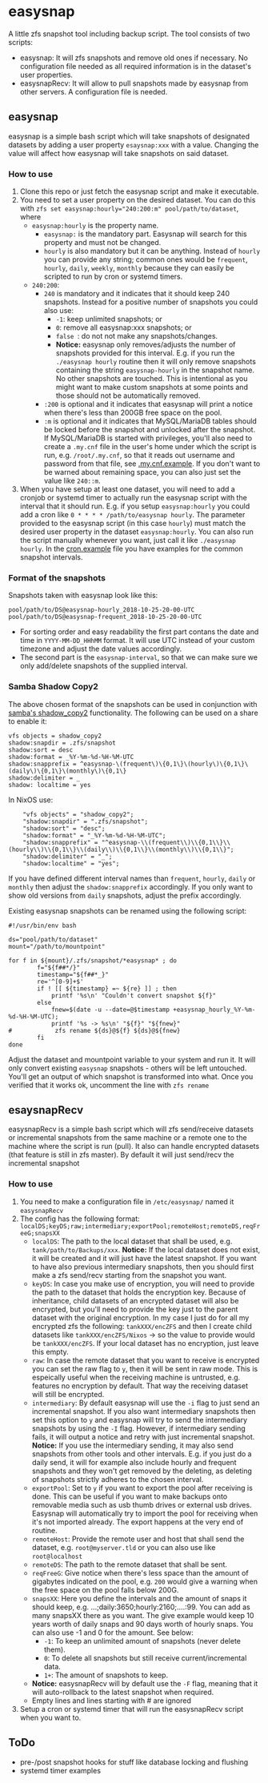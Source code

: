 # easysnap

A little zfs snapshot tool including backup script. The tool consists of two scripts:

* easysnap: It will zfs snapshots and remove old ones if necessary. No configuration file needed as all required information is in the dataset's user properties.
* easysnapRecv: It will allow to pull snapshots made by easysnap from other servers. A configuration file is needed.

## easysnap

easysnap is a simple bash script which will take snapshots of designated datasets by adding a user property `esaysnap:xxx` with a value. Changing the value will affect how easysnap will take snapshots on said dataset.

### How to use

1. Clone this repo or just fetch the easysnap script and make it executable.
1. You need to set a user property on the desired dataset. You can do this with `zfs set easysnap:hourly="240:200:m" pool/path/to/dataset`, where
   * `easysnap:hourly` is the property name.
      * `easysnap:` is the mandatory part. Easysnap will search for this property and must not be changed.
      * `hourly` is also mandatory but it can be anything. Instead of `hourly` you can provide any string; common ones would be `frequent`, `hourly`, `daily`, `weekly`, `monthly` because they can easily be scripted to run by cron or systemd timers.
   * `240:200`:
      * `240` is mandatory and it indicates that it should keep 240 snapshots. Instead for a positive number of snapshots you could also use:
         * `-1`: keep unlimited snapshots; or
         * `0`: remove all easysnap:xxx snapshots; or
         * `false `: do not not make any snapshots/changes.
         * __Notice:__ easysnap only removes/adjusts the number of snapshots provided for this interval. E.g. if you run the `./easysnap hourly` routine then it will only remove snapshots containing the string `easysnap-hourly` in the snapshot name. No other snapshots are touched. This is intentional as you might want to make custom snapshots at some points and those should not be automatically removed.
      * `:200` is optional and it indicates that easysnap will print a notice when there's less than 200GB free space on the pool.
      * `:m` is optional and it indicates that MySQL/MariaDB tables should be locked before the snapshot and unlocked after the snapshot. If MySQL/MariaDB is started with privileges, you'll also need to create a `.my.cnf` file in the user's home under which the script is run, e.g. `/root/.my.cnf`, so that it reads out username and password from that file, see [.my.cnf.example](.my.cnf.example). If you don't want to be warned about remaining space, you can also just set the value like `240::m`.
1. When you have setup at least one dataset, you will need to add a cronjob or systemd timer to actually run the easysnap script with the interval that it should run. E.g. if you setup `easysnap:hourly` you could add a cron like `0 * * * * /path/to/easysnap hourly`. The parameter provided to the easysnap script (in this case `hourly`) must match the desired user property in the dataset `easysnap:hourly`. You can also run the script manually whenever you want, just call it like `./easysnap hourly`. In the [cron.example](cron.example) file you have examples for the common snapshot intervals.

### Format of the snapshots

Snapshots taken with easysnap look like this:

```
pool/path/to/DS@easysnap-hourly_2018-10-25-20-00-UTC
pool/path/to/DS@easysnap-frequent_2018-10-25-20-00-UTC

```

* For sorting order and easy readability the first part contans the date and time in `YYYY-MM-DD_HHhMM` format. It will use UTC instead of your custom timezone and adjust the date values accordingly.
* The second part is the `easysnap-interval`, so that we can make sure we only add/delete snapshots of the supplied interval.

### Samba Shadow Copy2

The above chosen format of the snapshots can be used in conjunction with [samba's shadow_copy2](https://www.samba.org/samba/docs/current/man-html/vfs_shadow_copy2.8.html) functionality. The following can be used on a share to enable it:

```
vfs objects = shadow_copy2
shadow:snapdir = .zfs/snapshot
shadow:sort = desc
shadow:format = _%Y-%m-%d-%H-%M-UTC
shadow:snapprefix = ^easysnap-\(frequent\)\{0,1\}\(hourly\)\{0,1\}\(daily\)\{0,1\}\(monthly\)\{0,1\}
shadow:delimiter = _
shadow: localtime = yes
```

In NixOS use:

```
    "vfs objects" = "shadow_copy2";
    "shadow:snapdir" = ".zfs/snapshot";
    "shadow:sort" = "desc";
    "shadow:format" = "_%Y-%m-%d-%H-%M-UTC";
    "shadow:snapprefix" = "^easysnap-\\(frequent\\)\\{0,1\\}\\(hourly\\)\\{0,1\\}\\(daily\\)\\{0,1\\}\\(monthly\\)\\{0,1\\}";
    "shadow:delimiter" = "_";
    "shadow:localtime" = "yes";
```

If you have defined different interval names than `frequent`, `hourly`, `daily` or `monthly` then adjust the `shadow:snapprefix` accordingly. If you only want to show old versions from `daily` snapshots, adjust the prefix accordingly.

Existing easysnap snapshots can be renamed using the following script:

```
#!/usr/bin/env bash

ds="pool/path/to/dataset"
mount="/path/to/mountpoint"

for f in ${mount}/.zfs/snapshot/*easysnap* ; do
        f="${f##*/}"
        timestamp="${f##*_}"
        re='^[0-9]+$'
        if ! [[ ${timestamp} =~ ${re} ]] ; then
            printf '%s\n' "Couldn't convert snapshot ${f}"
        else
            fnew=$(date -u --date=@$timestamp +easysnap_hourly_%Y-%m-%d-%H-%M-UTC);
            printf '%s -> %s\n' "${f}" "${fnew}"
#            zfs rename ${ds}@${f} ${ds}@${fnew}
        fi
done
```

Adjust the dataset and mountpoint variable to your system and run it. It will only convert existing `easysnap` snapshots - others will be left untouched. You'll get an output of which snapshot is transformed into what. Once you verified that it works ok, uncomment the line with `zfs rename`

## esaysnapRecv

easysnapRecv is a simple bash script which will zfs send/receive datasets or incremental snapshots from the same machine or a remote one to the machine where the script is run (pull). It also can handle encrypted datasets (that feature is still in zfs master). By default it will just send/recv the incremental snapshot

### How to use

1. You need to make a configuration file in `/etc/easysnap/` named it `easysnapRecv`
1. The config has the following format: `localDS;keyDS;raw;intermediary;exportPool;remoteHost;remoteDS,reqFreeG;snapsXX`
   * `localDS`: The path to the local dataset that shall be used, e.g. `tank/path/to/Backups/xxx`. __Notice:__ If the local dataset does not exist, it will be created and it will just have the latest snapshot. If you want to have also previous intermediary snapshots, then you should first make a zfs send/recv starting from the snapshot you want.
   * `keyDS`: In case you make use of encryption, you will need to provide the path to the dataset that holds the encryption key. Because of inheritance, child datasets of an encrypted dataset will also be encrypted, but you'll need to provide the key just to the parent dataset with the original encryption. In my case I just do for all my encrypted zfs the following: `tankXXX/encZFS` and then I create child datasets like `tankXXX/encZFS/Nixos` -> so the value to provide would be `tankXXX/encZFS`. If your local dataset has no encryption, just leave this empty.
   * `raw`: In case the remote dataset that you want to receive is encrypted you can set the raw flag to `y`, then it will be sent in raw mode. This is espeically useful when the receiving machine is untrusted, e.g. features no encryption by default. That way the receiving dataset will still be encrypted.
   * `intermediary`: By default easysnap will use the `-i` flag to just send an incremental snapshot. If you also want intermediary snapshots then set this option to `y` and easysnap will try to send the intermediary snapshots by using the `-I` flag. However, if intermediary sending fails, it will output a notice and retry with just incremental snapshot. __Notice:__ If you use the intermediary sending, it may also send snapshots from other tools and other intervals. E.g. if you just do a daily send, it will for example also include hourly and frequent snapshots and they won't get removed by the deleting, as deleting of snapshots strictly adheres to the chosen interval.
   * `exportPool`: Set to `y` if you want to export the pool after receiving is done. This can be useful if you want to make backups onto removable media such as usb thumb drives or external usb drives. Easysnap will automatically try to import the pool for receiving when it's not imported already. The export happens at the very end of routine.
   * `remoteHost`: Provide the remote user and host that shall send the dataset, e.g. `root@myserver.tld` or you can also use like `root@localhost`
   * `remoteDS`: The path to the remote dataset that shall be sent.
   * `reqFreeG`: Give notice when there's less space than the amount of gigabytes indicated on the pool, e.g. `200` would give a warning when the free space on the pool falls below 200G.
   * `snapsXX`: Here you define the intervals and the amount of snaps it should keep, e.g. ...;daily:3650;hourly:2160;....:99. You can add as many snapsXX there as you want. The give example would keep 10 years worth of daily snaps and 90 days worth of hourly snaps. You can also use -1 and 0 for the amount. See below:
      * `-1`: To keep an unlimited amount of snapshots (never delete them).
      * `0`: To delete all snapshots but still receive current/incremental data.
      * `1+`: The amount of snapshots to keep.
   * __Notice:__ easysnapRecv will by default use the `-F` flag, meaning that it will auto-rollback to the latest snapshot when required.
   * Empty lines and lines starting with # are ignored
1. Setup a cron or systemd timer that will run the easysnapRecv script when you want to.

## ToDo

- pre-/post snapshot hooks for stuff like database locking and flushing
- systemd timer examples
